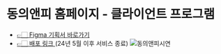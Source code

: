 # 동의앤피 홈페이지 - 클라이언트 프로그램
 - <a href="https://www.figma.com/file/uX4CSuhRxLJhuE4b1WVscF/Untitled?type=design&node-id=0%3A1&mode=design&t=7n7y9P2utccN7dOu-1"> 👉🏻 Figma 기획서 바로가기</a>
 - <a href="https://dwob4rbs9xmea.cloudfront.net"> 👉🏻 배포 링크 </a> (24년 5월 이후 서비스 종료)
![동의앤피시연](https://github.com/dongeui-machine/dongeui/assets/50258232/4e3c8fbf-9053-4bd5-bdd2-b6edaab4e0dc)
